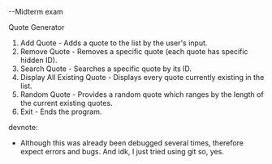 --Midterm exam

Quote Generator
1. Add Quote - Adds a quote to the list by the user's input.
2. Remove Quote - Removes a specific quote (each quote has specific hidden ID).
3. Search Quote - Searches a specific quote by its ID.
4. Display All Existing Quote - Displays every quote currently existing in the list.
5. Random Quote - Provides a random quote which ranges by the length of the current existing quotes.
6. Exit - Ends the program.

devnote: 
 - Although this was already been debugged several times, therefore expect errors and bugs. And idk, I just tried using git so, yes.
